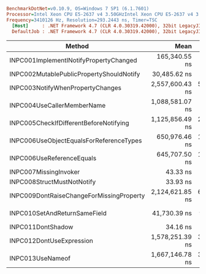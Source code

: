 ``` ini

BenchmarkDotNet=v0.10.9, OS=Windows 7 SP1 (6.1.7601)
Processor=Intel Xeon CPU E5-2637 v4 3.50GHzIntel Xeon CPU E5-2637 v4 3.50GHz, ProcessorCount=16
Frequency=3410126 Hz, Resolution=293.2443 ns, Timer=TSC
  [Host]     : .NET Framework 4.7 (CLR 4.0.30319.42000), 32bit LegacyJIT-v4.7.2114.0
  DefaultJob : .NET Framework 4.7 (CLR 4.0.30319.42000), 32bit LegacyJIT-v4.7.2114.0


```
 |                                   Method |            Mean |          Error |         StdDev |          Median |   Gen 0 |   Gen 1 | Allocated |
 |----------------------------------------- |----------------:|---------------:|---------------:|----------------:|--------:|--------:|----------:|
 |   INPC001ImplementINotifyPropertyChanged |   165,340.55 ns |  3,291.1076 ns |   7,495.517 ns |   162,647.07 ns |  1.7090 |  1.7090 |    9740 B |
 | INPC002MutablePublicPropertyShouldNotify |    30,485.62 ns |    564.4358 ns |     500.358 ns |    30,580.12 ns |       - |       - |     244 B |
 |         INPC003NotifyWhenPropertyChanges | 2,557,600.43 ns | 50,930.0264 ns | 126,833.439 ns | 2,529,189.16 ns |       - |       - |   15424 B |
 |               INPC004UseCallerMemberName | 1,088,581.07 ns |  4,676.3268 ns |   3,650.968 ns | 1,088,606.89 ns |       - |       - |     272 B |
 |   INPC005CheckIfDifferentBeforeNotifying | 1,125,856.49 ns | 23,232.3559 ns |  58,711.128 ns | 1,122,480.52 ns |       - |       - |      32 B |
 |  INPC006UseObjectEqualsForReferenceTypes |   650,976.46 ns | 12,999.3620 ns |  38,124.878 ns |   646,686.65 ns |       - |       - |      32 B |
 |                INPC006UseReferenceEquals |   645,707.50 ns | 13,638.3370 ns |  40,212.944 ns |   646,323.03 ns |       - |       - |      32 B |
 |                    INPC007MissingInvoker |        43.33 ns |      3.3608 ns |       9.909 ns |        39.92 ns |  0.0045 |  0.0045 |      24 B |
 |               INPC008StructMustNotNotify |        33.93 ns |      1.0720 ns |       3.144 ns |        33.82 ns |  0.0045 |  0.0045 |      24 B |
 | INPC009DontRaiseChangeForMissingProperty | 2,124,621.85 ns | 64,108.6478 ns | 184,968.107 ns | 2,091,029.03 ns | 15.6250 | 15.6250 |   97377 B |
 |             INPC010SetAndReturnSameField |    41,730.39 ns |    952.6889 ns |   2,763.923 ns |    41,308.05 ns |  0.2441 |  0.2441 |    1572 B |
 |                        INPC011DontShadow |        34.16 ns |      0.7168 ns |       1.926 ns |        33.65 ns |  0.0045 |  0.0045 |      24 B |
 |                 INPC012DontUseExpression | 1,578,251.39 ns | 31,232.3198 ns |  88,600.893 ns | 1,570,496.32 ns |       - |       - |     256 B |
 |                         INPC013UseNameof | 1,667,146.78 ns | 34,933.9547 ns |  80,964.752 ns | 1,651,439.16 ns |  1.9531 |  1.9531 |   18640 B |
